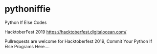 # pythoniffie
Python If Else Codes

HacktoberFest 2019
https://hacktoberfest.digitalocean.com/

Pullrequests are welcome for Hacktoberfest 2019, Commit Your Python If Else Programs Here....
